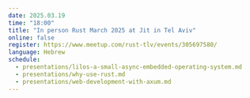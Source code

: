 ```yaml
---
date: 2025.03.19
time: "18:00"
title: "In person Rust March 2025 at Jit in Tel Aviv"
online: false
register: https://www.meetup.com/rust-tlv/events/305697580/
language: Hebrew
schedule:
  - presentations/lilos-a-small-async-embedded-operating-system.md
  - presentations/why-use-rust.md
  - presentations/web-development-with-axum.md
---
```






